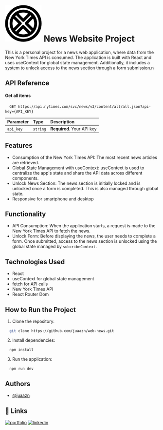 
# ![Logo](./public/logo.svg) News Website Project

This is a personal project for a news web application, where data from the New York Times API is consumed. The application is built with React and uses useContext for global state management. Additionally, it includes a system to unlock access to the news section through a form submission.n

## API Reference

#### Get all items

```http
  GET https://api.nytimes.com/svc/news/v3/content/all/all.json?api-key={API_KEY}
```

| Parameter | Type     | Description                |
| :-------- | :------- | :------------------------- |
| `api_key` | `string` | **Required**. Your API key |


## Features

- Consumption of the New York Times API: The most recent news articles are retrieved.
- Global State Management with useContext: useContext is used to centralize the app's state and share the API data across different components.
- Unlock News Section: The news section is initially locked and is unlocked once a form is completed. This is also managed through global state.
- Responsive for smartphone and desktop

## Functionality
- API Consumption: When the application starts, a request is made to the New York Times API to fetch the news.
- Unlock Form: Before displaying the news, the user needs to complete a form. Once submitted, access to the news section is unlocked using the global state managed by `subcribeContext`.

## Technologies Used
- React
- useContext for global state management
- fetch for API calls
- New York Times API
- React Router Dom

## How to Run the Project

1. Clone the repository:

```bash
  git clone https://github.com/juaazn/web-news.git
```

2. Install dependencies:
```bash
  npm install
```

3. Run the application:
```bash
  npm run dev
```

## Authors

- [@juaazn ](https://github.com/juaazn)

## 🔗 Links
[![portfolio](https://img.shields.io/badge/my_portfolio-000?style=for-the-badge&logo=ko-fi&logoColor=white)](https://github.com/juaazn)
[![linkedin](https://img.shields.io/badge/linkedin-0A66C2?style=for-the-badge&logo=linkedin&logoColor=white)](https://www.linkedin.com/in/juan-diego-acosta-liscano-821ba619a/)
